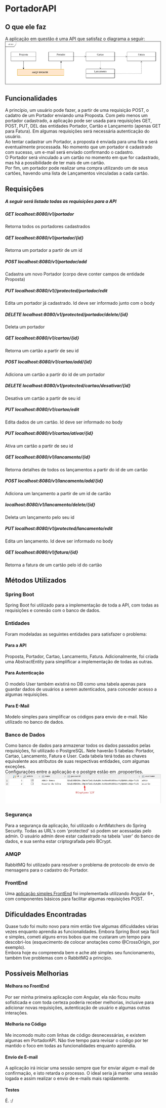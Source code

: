 # PortadorAPI

## O que ele faz
A aplicação em questão é uma API que satisfaz o diagrama a seguir: </br>
![diagramaAPI](https://github.com/Rotciv18/PortadorAPI/blob/master/diagramaAPI.png)
</br>
## Funcionalidades
A princípio, um usuário pode fazer, a partir de uma requisição POST, o cadatro de um Portador enviando uma Proposta. Com pelo menos um portador cadastrado, a aplicação pode ser usada para requisições GET, POST, PUT, DEL das entidades Portador, Cartão e Lançamento (apenas GET para Fatura). Em algumas requisições será necessária autenticação do usuário.</br>
Ao tentar cadastrar um Portador, a proposta é enviada para uma fila e será eventualmente processada. No momento que um portador é cadastrado com sucesso, um e-mail será enviado confirmando o cadastro.</br>
O Portador será vinculado a um cartão no momento em que for cadastrado, mas há a possibilidade de ter mais de um cartão. <br>
Por fim, um portador pode realizar uma compra utilizando um de seus cartões, havendo uma lista de Lançamentos vinculadas a cada cartão.</br>
## Requisições
##### A seguir será listada todas as requisições para a API
##### <b>GET</b> localhost:8080/v1/portador
Retorna todos os portadores cadastrados
##### <b>GET</b> localhost:8080/v1/portador/{id}
Retorna um portador a partir de um id
##### <b>POST</b> localhost:8080/v1/portador/add
Cadastra um novo Portador (corpo deve conter campos de entidade Proposta)
##### <b>PUT</b> localhost:8080/v1//protected/portador/edit
Edita um portador já cadastrado. Id deve ser informado junto com o body
##### <b>DELETE</b> localhost:8080/v1/protected/portador/delete/{id}
Deleta um portador
##### GET localhost:8080/v1/cartao/{id}
Retorna um cartão a partir de seu id
##### POST localhost:8080/v1/cartao/add/{id}
Adiciona um cartão a partir do id de um portador
##### DELETE localhost:8080/v1/protected/cartao/desativar/{id}
Desativa um cartão a partir de seu id
##### PUT localhost:8080/v1/cartao/edit
Edita dados de um cartão. Id deve ser informado no body
##### PUT localhost:8080/v1/cartao/ativar/{id}
Ativa um cartão a partir de seu id
##### GET localhost:8080/v1/lancamento/{id}
Retorna detalhes de todos os lançamentos a partir do id de um cartão
##### POST localhost:8080/v1/lancamento/add/{id}
Adiciona um lançamento a partir de um id de cartão
##### localhost:8080/v1/lancamento/delete/{id}
Deleta um lançamento pelo seu id
##### PUT localhost:8080/v1/protected/lancamento/edit
Edita um lançamento. Id deve ser informado no body
##### GET localhost:8080/v1/fatura/{id}
Retorna a fatura de um cartão pelo id do cartão
## Métodos Utilizados
### Spring Boot
Spring Boot foi utilizado para a implementação de toda a API, com todas as requisições e conexão com o banco de dados.
### Entidades
Foram modeladas as seguintes entidades para satisfazer o problema: 
#### Para a API
Proposta, Portador, Cartao, Lancamento, Fatura. Adicionalmente, foi criada uma AbstractEntity para simplificar a implementação de todas as outras.
#### Para Autenticação
O modelo User também existirá no DB como uma tabela apenas para guardar dados de usuários a serem autenticados, para conceder acesso a algumas requisições.
#### Para E-Mail
Modelo simples para simplificar os códigos para envio de e-mail. Não utilizado no banco de dados.
### Banco de Dados
Como banco de dados para armazenar todos os dados passados pelas requisições, foi utilizado o PostgreSQL. Nele haverão 5 tabelas: Portador, Cartao, Lancamento, Fatura e User. Cada tabela terá todas as chaves equivalente aos atributos de suas respectivas entidades, com algumas exceções.</br> Configurações entre a aplicação e o postgre estão em .propoerties.
![dbExample](https://github.com/Rotciv18/PortadorAPI/blob/master/dbExample.jpeg)
### Segurança
Para a segurança da aplicação, foi utilizado o AntMatchers do Spring Security. Todas as URL's com 'protected' só podem ser acessadas pelo admin. O usuário admin deve estar cadastrado na tabela 'user' do banco de dados, e sua senha estar criptografada pelo BCrypt.
### AMQP
RabbitMQ foi utilizado para resolver o problema de protocolo de envio de mensagens para o cadastro do Portador.
### FrontEnd
Uma [aplicação simples FrontEnd](https://github.com/Rotciv18/PortadorFront) foi implementada utilizando Angular 6+, com componentes básicos para facilitar algumas requisições POST. 

## Dificuldades Encontradas
Quase tudo foi muito novo para mim então tive algumas dificuldades várias vezes enquanto aprendia as funcionalidades. Embora Spring Boot seja fácil e simples, cometi alguns erros bobos que me custaram um tempo para descobri-los (esquecimento de colocar anotações como @CrossOrigin, por exemplo).</br>
Embora hoje eu compreenda bem e ache até simples seu funcionamento, também tive problemas com o RabbitMQ a princípio.

## Possíveis Melhorias
#### Melhora no FrontEnd
Por ser minha primeira aplicação com Angular, ela não ficou muito sofisticada e com toda certeza poderia receber melhorias, inclusive para adicionar novas requisições, autenticação de usuário e algumas outras interações.
#### Melhoria no Código
Me incomodo muito com linhas de código desnecessárias, e existem algumas em PortadorAPI. Não tive tempo para revisar o código por ter mantido o foco em todas as funcionalidades enquanto aprendia.
#### Envio de E-mail
A aplicação irá iniciar uma sessão sempre que for enviar algum e-mail de confirmação, e isto retarda o processo. O ideal seria já manter uma sessão logada e assim realizar o envio de e-mails mais rapidamente.
#### Testes
É. :/
